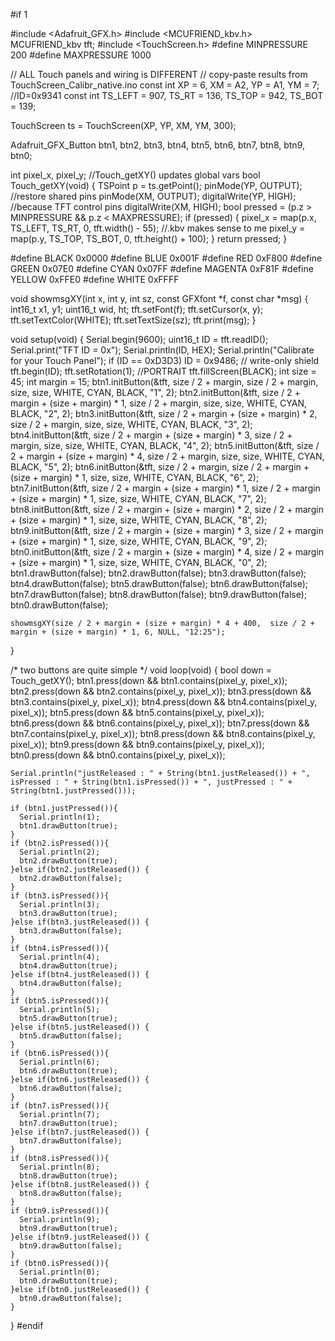 #if 1

#include <Adafruit_GFX.h>
#include <MCUFRIEND_kbv.h>
MCUFRIEND_kbv tft;
#include <TouchScreen.h>
#define MINPRESSURE 200
#define MAXPRESSURE 1000

// ALL Touch panels and wiring is DIFFERENT
// copy-paste results from TouchScreen_Calibr_native.ino
const int XP = 6, XM = A2, YP = A1, YM = 7; //ID=0x9341
const int TS_LEFT = 907, TS_RT = 136, TS_TOP = 942, TS_BOT = 139;

TouchScreen ts = TouchScreen(XP, YP, XM, YM, 300);

Adafruit_GFX_Button btn1, btn2, btn3, btn4, btn5, btn6, btn7, btn8, btn9, btn0;

int pixel_x, pixel_y;     //Touch_getXY() updates global vars
bool Touch_getXY(void)
{
    TSPoint p = ts.getPoint();
    pinMode(YP, OUTPUT);      //restore shared pins
    pinMode(XM, OUTPUT);
    digitalWrite(YP, HIGH);   //because TFT control pins
    digitalWrite(XM, HIGH);
    bool pressed = (p.z > MINPRESSURE && p.z < MAXPRESSURE);
    if (pressed) {
        pixel_x = map(p.x, TS_LEFT, TS_RT, 0, tft.width() - 55); //.kbv makes sense to me
        pixel_y = map(p.y, TS_TOP, TS_BOT, 0, tft.height() + 100);
    }
    return pressed;
}

#define BLACK   0x0000
#define BLUE    0x001F
#define RED     0xF800
#define GREEN   0x07E0
#define CYAN    0x07FF
#define MAGENTA 0xF81F
#define YELLOW  0xFFE0
#define WHITE   0xFFFF

void showmsgXY(int x, int y, int sz, const GFXfont *f, const char *msg)
{
    int16_t x1, y1;
    uint16_t wid, ht;
    tft.setFont(f);
    tft.setCursor(x, y);
    tft.setTextColor(WHITE);
    tft.setTextSize(sz);
    tft.print(msg);
}

void setup(void)
{
    Serial.begin(9600);
    uint16_t ID = tft.readID();
    Serial.print("TFT ID = 0x");
    Serial.println(ID, HEX);
    Serial.println("Calibrate for your Touch Panel");
    if (ID == 0xD3D3) ID = 0x9486; // write-only shield
    tft.begin(ID);
    tft.setRotation(1);            //PORTRAIT
    tft.fillScreen(BLACK);
    int size = 45;
    int margin = 15;
    btn1.initButton(&tft, size / 2 + margin, size / 2 + margin, size, size, WHITE, CYAN, BLACK, "1", 2);
    btn2.initButton(&tft, size / 2 + margin + (size + margin) * 1, size / 2 + margin, size, size, WHITE, CYAN, BLACK, "2", 2);
    btn3.initButton(&tft, size / 2 + margin + (size + margin) * 2, size / 2 + margin, size, size, WHITE, CYAN, BLACK, "3", 2);
    btn4.initButton(&tft, size / 2 + margin + (size + margin) * 3, size / 2 + margin, size, size, WHITE, CYAN, BLACK, "4", 2);
    btn5.initButton(&tft, size / 2 + margin + (size + margin) * 4, size / 2 + margin, size, size, WHITE, CYAN, BLACK, "5", 2);
    btn6.initButton(&tft, size / 2 + margin, size / 2 + margin + (size + margin) * 1, size, size, WHITE, CYAN, BLACK, "6", 2);
    btn7.initButton(&tft, size / 2 + margin + (size + margin) * 1, size / 2 + margin + (size + margin) * 1, size, size, WHITE, CYAN, BLACK, "7", 2);
    btn8.initButton(&tft, size / 2 + margin + (size + margin) * 2, size / 2 + margin + (size + margin) * 1, size, size, WHITE, CYAN, BLACK, "8", 2);
    btn9.initButton(&tft, size / 2 + margin + (size + margin) * 3, size / 2 + margin + (size + margin) * 1, size, size, WHITE, CYAN, BLACK, "9", 2);
    btn0.initButton(&tft, size / 2 + margin + (size + margin) * 4, size / 2 + margin + (size + margin) * 1, size, size, WHITE, CYAN, BLACK, "0", 2);
    btn1.drawButton(false);
    btn2.drawButton(false);
    btn3.drawButton(false);
    btn4.drawButton(false);
    btn5.drawButton(false);
    btn6.drawButton(false);
    btn7.drawButton(false);
    btn8.drawButton(false);
    btn9.drawButton(false);
    btn0.drawButton(false);

    showmsgXY(size / 2 + margin + (size + margin) * 4 + 400,  size / 2 + margin + (size + margin) * 1, 6, NULL, "12:25");
}

/* two buttons are quite simple
 */
void loop(void)
{
    bool down = Touch_getXY();
    btn1.press(down && btn1.contains(pixel_y, pixel_x));
    btn2.press(down && btn2.contains(pixel_y, pixel_x));
    btn3.press(down && btn3.contains(pixel_y, pixel_x));
    btn4.press(down && btn4.contains(pixel_y, pixel_x));
    btn5.press(down && btn5.contains(pixel_y, pixel_x));
    btn6.press(down && btn6.contains(pixel_y, pixel_x));
    btn7.press(down && btn7.contains(pixel_y, pixel_x));
    btn8.press(down && btn8.contains(pixel_y, pixel_x));
    btn9.press(down && btn9.contains(pixel_y, pixel_x));
    btn0.press(down && btn0.contains(pixel_y, pixel_x));

    Serial.println("justReleased : " + String(btn1.justReleased()) + ", isPressed : " + String(btn1.isPressed()) + ", justPressed : " + String(btn1.justPressed()));

    if (btn1.justPressed()){
      Serial.println(1);
      btn1.drawButton(true);
    }
    if (btn2.isPressed()){
      Serial.println(2);
      btn2.drawButton(true);
    }else if(btn2.justReleased()) {
      btn2.drawButton(false);
    }
    if (btn3.isPressed()){
      Serial.println(3);
      btn3.drawButton(true);
    }else if(btn3.justReleased()) {
      btn3.drawButton(false);
    }
    if (btn4.isPressed()){
      Serial.println(4);
      btn4.drawButton(true);
    }else if(btn4.justReleased()) {
      btn4.drawButton(false);
    }
    if (btn5.isPressed()){
      Serial.println(5);
      btn5.drawButton(true);
    }else if(btn5.justReleased()) {
      btn5.drawButton(false);
    }
    if (btn6.isPressed()){
      Serial.println(6);
      btn6.drawButton(true);
    }else if(btn6.justReleased()) {
      btn6.drawButton(false);
    }
    if (btn7.isPressed()){
      Serial.println(7);
      btn7.drawButton(true);
    }else if(btn7.justReleased()) {
      btn7.drawButton(false);
    }
    if (btn8.isPressed()){
      Serial.println(8);
      btn8.drawButton(true);
    }else if(btn8.justReleased()) {
      btn8.drawButton(false);
    }
    if (btn9.isPressed()){
      Serial.println(9);
      btn9.drawButton(true);
    }else if(btn9.justReleased()) {
      btn9.drawButton(false);
    }
    if (btn0.isPressed()){
      Serial.println(0);
      btn0.drawButton(true);
    }else if(btn0.justReleased()) {
      btn0.drawButton(false);
    }
}
#endif

